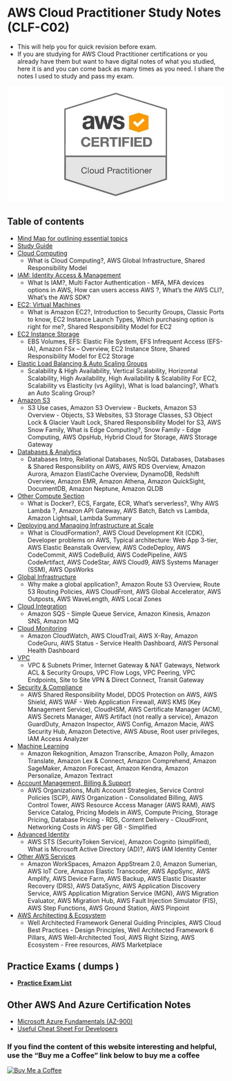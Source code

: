 # AWS Cloud Practitioner Study Notes (CLF-C02)

- This will help you for quick revision before exam.
- If you are studying for AWS Cloud Practitioner certifications or you already have them but want to have digital notes of what you studied, here it is and you can come back as many times as you need. I share the notes I used to study and pass my exam.

![Logo](./images/Cloud-Practitioner.png)

## Table of contents

- [Mind Map for outlining essential topics](https://kananinirav.com/mind-map-aws-ccp.html)
- [Study Guide](./study-guide.md)
- [Cloud Computing](./sections/cloud_computing.md)
  - What is Cloud Computing?, AWS Global Infrastructure, Shared Responsibility Model
- [IAM: Identity Access & Management](./sections/iam.md)
  - What Is IAM?, Multi Factor Authentication - MFA, MFA devices options in AWS, How can users access AWS ?, What’s the AWS CLI?, What’s the AWS SDK?
- [EC2: Virtual Machines](./sections/ec2.md)
  - What is Amazon EC2?, Introduction to Security Groups, Classic Ports to know, EC2 Instance Launch Types, Which purchasing option is right for me?, Shared Responsibility Model for EC2
- [EC2 Instance Storage](./sections/ec2_storage.md)
  - EBS Volumes, EFS: Elastic File System, EFS Infrequent Access (EFS-IA), Amazon FSx – Overview, EC2 Instance Store, Shared Responsibility Model for EC2 Storage
- [Elastic Load Balancing & Auto Scaling Groups](./sections/elb_asg.md)
  - Scalability & High Availability, Vertical Scalability, Horizontal Scalability, High Availability, High Availability & Scalability For EC2, Scalability vs Elasticity (vs Agility), What is load balancing?, What’s an Auto Scaling Group?
- [Amazon S3](./sections/s3.md)
  - S3 Use cases, Amazon S3 Overview - Buckets, Amazon S3 Overview - Objects, S3 Websites, S3 Storage Classes, S3 Object Lock & Glacier Vault Lock, Shared Responsibility Model for S3, AWS Snow Family, What is Edge Computing?, Snow Family - Edge Computing, AWS OpsHub, Hybrid Cloud for Storage, AWS Storage Gateway
- [Databases & Analytics](./sections/databases.md)
  - Databases Intro, Relational Databases, NoSQL Databases, Databases & Shared Responsibility on AWS, AWS RDS Overview, Amazon Aurora, Amazon ElastiCache Overview, DynamoDB, Redshift Overview, Amazon EMR, Amazon Athena, Amazon QuickSight, DocumentDB, Amazon Neptune, Amazon QLDB
- [Other Compute Section](./sections/other_compute.md)
  - What is Docker?, ECS, Fargate, ECR, What’s serverless?, Why AWS Lambda ?, Amazon API Gateway, AWS Batch, Batch vs Lambda, Amazon Lightsail, Lambda Summary
- [Deploying and Managing Infrastructure at Scale](sections/deploying.md)
  - What is CloudFormation?, AWS Cloud Development Kit (CDK), Developer problems on AWS, Typical architecture: Web App 3-tier, AWS Elastic Beanstalk Overview, AWS CodeDeploy, AWS CodeCommit, AWS CodeBuild, AWS CodePipeline, AWS CodeArtifact, AWS CodeStar, AWS Cloud9, AWS Systems Manager (SSM), AWS OpsWorks
- [Global Infrastructure](sections/global_infrastructure.md)
  - Why make a global application?, Amazon Route 53 Overview, Route 53 Routing Policies, AWS CloudFront, AWS Global Accelerator, AWS Outposts, AWS WaveLength, AWS Local Zones
- [Cloud Integration](sections/cloud_integration.md)
  - Amazon SQS - Simple Queue Service, Amazon Kinesis, Amazon SNS, Amazon MQ
- [Cloud Monitoring](./sections/cloud_monitoring.md)
  - Amazon CloudWatch, AWS CloudTrail, AWS X-Ray, Amazon CodeGuru, AWS Status - Service Health Dashboard, AWS Personal Health Dashboard
- [VPC](./sections/vpc.md)
  - VPC & Subnets Primer, Internet Gateway & NAT Gateways, Network ACL & Security Groups, VPC Flow Logs, VPC Peering, VPC Endpoints, Site to Site VPN & Direct Connect, Transit Gateway
- [Security & Compliance](sections/security_compliance.md)
  - AWS Shared Responsibility Model, DDOS Protection on AWS, AWS Shield, AWS WAF - Web Application Firewall, AWS KMS (Key Management Service), CloudHSM, AWS Certificate Manager (ACM), AWS Secrets Manager, AWS Artifact (not really a service), Amazon GuardDuty, Amazon Inspector, AWS Config, Amazon Macie, AWS Security Hub, Amazon Detective, AWS Abuse, Root user privileges, IAM Access Analyzer
- [Machine Learning](sections/machine_learning.md)
  - Amazon Rekognition, Amazon Transcribe, Amazon Polly, Amazon Translate, Amazon Lex & Connect, Amazon Comprehend, Amazon SageMaker, Amazon Forecast, Amazon Kendra, Amazon Personalize, Amazon Textract
- [Account Management, Billing & Support](sections/account_management_billing_support.md)
  - AWS Organizations, Multi Account Strategies, Service Control Policies (SCP), AWS Organization - Consolidated Billing, AWS Control Tower, AWS Resource Access Manager (AWS RAM), AWS Service Catalog, Pricing Models in AWS, Compute Pricing, Storage Pricing, Database Pricing - RDS, Content Delivery - CloudFront, Networking Costs in AWS per GB - Simplified
- [Advanced Identity](sections/advanced_identity.md)
  - AWS STS (SecurityToken Service), Amazon Cognito (simplified), What is Microsoft Active Directory (AD)?, AWS IAM Identity Center
- [Other AWS Services](sections/other_aws_services.md)
  - Amazon WorkSpaces, Amazon AppStream 2.0, Amazon Sumerian, AWS IoT Core, Amazon Elastic Transcoder, AWS AppSync, AWS Amplify, AWS Device Farm, AWS Backup, AWS Elastic Disaster Recovery (DRS), AWS DataSync, AWS Application Discovery Service, AWS Application Migration Service (MGN), AWS Migration Evaluator, AWS Migration Hub, AWS Fault Injection Simulator (FIS), AWS Step Functions, AWS Ground Station, AWS Pinpoint
- [AWS Architecting & Ecosystem](sections/architecting_and_ecosystem.md)
  - Well Architected Framework General Guiding Principles, AWS Cloud Best Practices - Design Principles, Well Architected Framework 6 Pillars, AWS Well-Architected Tool, AWS Right Sizing, AWS Ecosystem - Free resources, AWS Marketplace

## Practice Exams ( dumps )

- **[Practice Exam List](practice-exam/exams.md)**

## Other AWS And Azure Certification Notes

- [Microsoft Azure Fundamentals (AZ-900)](https://certification.kananinirav.com/az-900-microsoft-azure-fundamentals/)
- [Useful Cheat Sheet For Developers](https://certification.kananinirav.com/cheat-sheets/)

### If you find the content of this website interesting and helpful, use the “Buy me a Coffee” link below to buy me a coffee

<a href='https://www.linkedin.com' target='_blank'><img height='36' style='border:0px;height:36px;' src='mmozalp@gmail.com' border='0' alt='Buy Me a Coffee' /></a>

<div class="hide-star">


</div>
